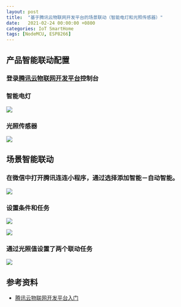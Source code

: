 ```yaml
---
layout: post
title:  "基于腾讯云物联网开发平台的场景联动（智能电灯和光照传感器）"
date:   2021-02-24 00:00:00 +0800
categories: IoT SmartHome
tags: [NodeMCU, ESP8266]
---
```


## 产品智能联动配置
### 登录[腾讯云物联网开发平台](https://console.cloud.tencent.com/iotexplorer)控制台

### 智能电灯
![](/images/2021/scene-linkage/smart-light-smart-linkage.png)

### 光照传感器
![](/images/2021/scene-linkage/light-sensor-smart-linkage.png)

## 场景智能联动
### 在微信中打开腾讯连连小程序，通过选择添加智能－自动智能。
![](/images/2021/scene-linkage/tencent-link-append-smart.png)

### 设置条件和任务
![](/images/2021/scene-linkage/tencent-link-setting-light-sensor.png)

![](/images/2021/scene-linkage/tencent-link-append-auto-smart-condition.png)

### 通过光照值设置了两个联动任务
![](/images/2021/scene-linkage/tencent-link-my-smart.png)

## 参考资料
* [腾讯云物联网开发平台入门](https://cloud.tencent.com/product/iotexplorer/getting-started)
